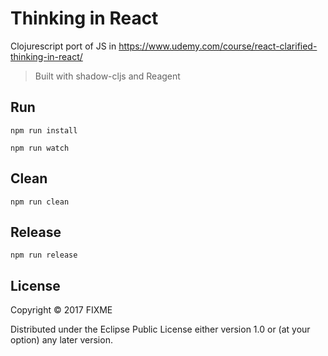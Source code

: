 # Thinking in React

Clojurescript port of JS in https://www.udemy.com/course/react-clarified-thinking-in-react/

> Built with shadow-cljs and Reagent

## Run

``` shell
npm run install

npm run watch
```

## Clean

``` shell
npm run clean
```

## Release

``` shell
npm run release
```

## License

Copyright © 2017 FIXME

Distributed under the Eclipse Public License either version 1.0 or (at
your option) any later version.
